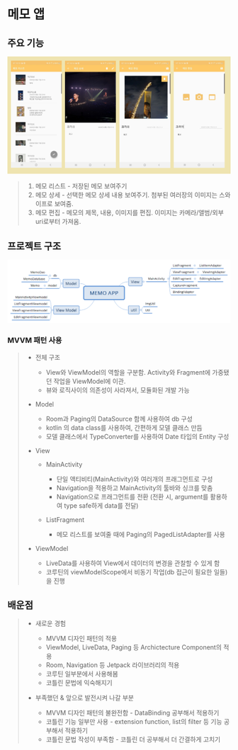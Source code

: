 # 메모 앱
## 주요 기능   
![화면](https://github.com/hyunju92/memoPr/blob/master/app/src/main/res/drawable/memo_screen_capture.png)   
  > 1. 메모 리스트 - 저장된 메모 보여주기
  > 2. 메모 상세 - 선택한 메모 상세 내용 보여주기. 첨부된 여러장의 이미지는 스와이프로 보여줌.
  > 3. 메모 편집 - 메모의 제목, 내용, 이미지를 편집. 이미지는 카메라/앨범/외부 uri로부터 가져옴.   
  
  
## 프로젝트 구조
![구조](https://github.com/hyunju92/memoPr/blob/master/app/src/main/res/drawable/MEMO%20APP%20Structure.png)   
  ### MVVM 패턴 사용  
  > - 전체 구조
  >   - View와 ViewModel의 역할을 구분함. Activity와 Fragment에 가중됐던 작업을 ViewModel에 이관.
  >   - 뷰와 로직사이의 의존성이 사라져서, 모듈화된 개발 가능
  >
  > - Model
  >   - Room과  Paging의 DataSource 함께 사용하여 db 구성
  >   - kotlin 의 data class를 사용하여, 간편하게 모델 클래스 만듬
  >   - 모델 클래스에서 TypeConverter를 사용하여 Date 타입의 Entity 구성
  >
  > - View
  >   - MainActivity
  >     - 단일 액티비티(MainActivity)와 여러개의 프래그먼트로 구성
  >     - Navigation을 적용하고 MainActivity의 툴바와 싱크를 맞춤
  >     - Navigation으로 프래그먼트를 전환 (전환 시, argument를 활용하여 type safe하게 data를 전달)
  >   
  >   - ListFragment
  >     - 메모 리스트를 보여줄 때에 Paging의 PagedListAdapter를 사용
  >    
  > - ViewModel
  >   - LiveData를 사용하여 View에서 데이터의 변경을 관찰할 수 있게 함
  >   - 코루틴의 viewModelScope에서 비동기 작업(db 접근이 필요한 일들)을 진행     
  
  
## 배운점
  > - 새로운 경험
  >   - MVVM 디자인 패턴의 적용 
  >   - ViewModel, LiveData, Paging 등 Archictecture Component의 적용
  >   - Room, Navigation 등 Jetpack 라이브러리의 적용
  >   - 코루틴 일부분에서 사용해봄
  >   - 코틀린 문법에 익숙해지기
  >
  > - 부족했던 & 앞으로 발전시켜 나갈 부분
  >   - MVVM 디자인 패턴의 불완전함 - DataBinding 공부해서 적용하기
  >   - 코틀린 기능 일부만 사용 - extension function, list의 filter 등 기능 공부해서 적용하기
  >   - 코틀린 문법 작성이 부족함 - 코틀린 더 공부해서 더 간결하게 고치기
    
